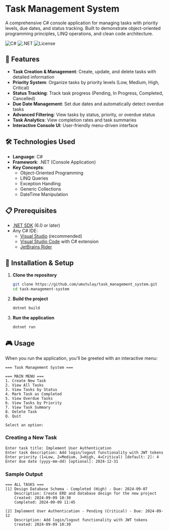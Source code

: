 # Task Management System

A comprehensive C# console application for managing tasks with priority levels, due dates, and status tracking. Built to demonstrate object-oriented programming principles, LINQ operations, and clean code architecture.

![C#](https://img.shields.io/badge/C%23-239120?style=for-the-badge&logo=c-sharp&logoColor=white)
![.NET](https://img.shields.io/badge/.NET-5C2D91?style=for-the-badge&logo=.net&logoColor=white)
![License](https://img.shields.io/badge/License-MIT-blue?style=for-the-badge)

## 🚀 Features

- **Task Creation & Management**: Create, update, and delete tasks with detailed information
- **Priority System**: Organize tasks by priority levels (Low, Medium, High, Critical)
- **Status Tracking**: Track task progress (Pending, In Progress, Completed, Cancelled)
- **Due Date Management**: Set due dates and automatically detect overdue tasks
- **Advanced Filtering**: View tasks by status, priority, or overdue status
- **Task Analytics**: View completion rates and task summaries
- **Interactive Console UI**: User-friendly menu-driven interface

## 🛠️ Technologies Used

- **Language**: C# 
- **Framework**: .NET (Console Application)
- **Key Concepts**: 
  - Object-Oriented Programming
  - LINQ Queries
  - Exception Handling
  - Generic Collections
  - DateTime Manipulation

## 📋 Prerequisites

- [.NET SDK](https://dotnet.microsoft.com/download) (6.0 or later)
- Any C# IDE:
  - [Visual Studio](https://visualstudio.microsoft.com/) (recommended)
  - [Visual Studio Code](https://code.visualstudio.com/) with C# extension
  - [JetBrains Rider](https://www.jetbrains.com/rider/)

## 🔧 Installation & Setup

1. **Clone the repository**
   ```bash
   git clone https://github.com/umutulay/task_management_system.git
   cd task-management-system
   ```

2. **Build the project**
   ```bash
   dotnet build
   ```

3. **Run the application**
   ```bash
   dotnet run
   ```

## 🎮 Usage

When you run the application, you'll be greeted with an interactive menu:

```
=== Task Management System ===

=== MAIN MENU ===
1. Create New Task
2. View All Tasks
3. View Tasks by Status
4. Mark Task as Completed
5. View Overdue Tasks
6. View Tasks by Priority
7. View Task Summary
8. Delete Task
Q. Quit

Select an option:
```

### Creating a New Task
```
Enter task title: Implement User Authentication
Enter task description: Add login/logout functionality with JWT tokens
Enter priority (1=Low, 2=Medium, 3=High, 4=Critical) [default: 2]: 4
Enter due date (yyyy-mm-dd) [optional]: 2024-12-31
```

### Sample Output
```
=== ALL TASKS ===
[1] Design Database Schema - Completed (High) - Due: 2024-09-07 
    Description: Create ERD and database design for the new project
    Created: 2024-09-09 10:30
    Completed: 2024-09-09 11:45

[2] Implement User Authentication - Pending (Critical) - Due: 2024-09-12
    Description: Add login/logout functionality with JWT tokens
    Created: 2024-09-09 10:30
```
